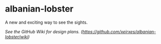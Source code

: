 # albanian-lobster

A new and exciting way to see the sights.

*See the GitHub Wiki for design plans. (https://github.com/xeirxes/albanian-lobster/wiki)*

